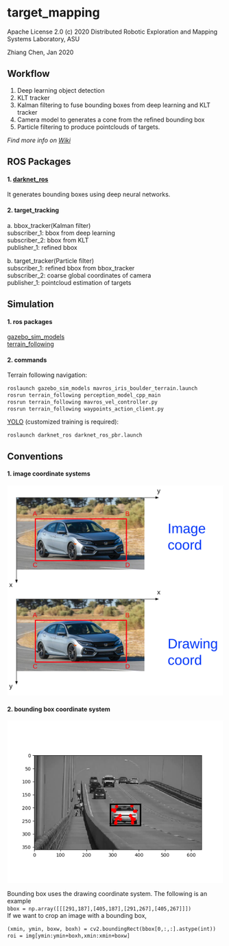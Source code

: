 # target_mapping
Apache License 2.0 (c) 2020 Distributed Robotic Exploration and Mapping Systems Laboratory, ASU

Zhiang Chen, Jan 2020

## Workflow
1. Deep learning object detection
2. KLT tracker
3. Kalman filtering to fuse bounding boxes from deep learning and KLT tracker
4. Camera model to generates a cone from the refined bounding box
5. Particle filtering to produce pointclouds of targets.

_Find more info on [Wiki](https://github.com/ZhiangChen/target_tracking/wiki)_

## ROS Packages
#### 1. [darknet_ros](https://github.com/leggedrobotics/darknet_ros)
It generates bounding boxes using deep neural networks.

#### 2. target_tracking
a. bbox_tracker(Kalman filter)  
subscriber_1: bbox from deep learning  
subscriber_2: bbox from KLT  
publisher_1: refined bbox  

b. target_tracker(Particle filter)  
subscriber_1: refined bbox from bbox_tracker  
subscriber_2: coarse global coordinates of camera  
publisher_1: pointcloud estimation of targets

## Simulation
#### 1. ros packages
[gazebo_sim_models](https://github.com/ZhiangChen/ros_vision)  
[terrain_following](https://github.com/ZhiangChen/ros_vision/tree/vel_control/terrain_following)  
#### 2. commands
Terrain following navigation:  
```
roslaunch gazebo_sim_models mavros_iris_boulder_terrain.launch  
rosrun terrain_following perception_model_cpp_main
rosrun terrain_following mavros_vel_controller.py
rosrun terrain_following waypoints_action_client.py
```
[YOLO](https://github.com/leggedrobotics/darknet_ros) (customized training is required):  
```
roslaunch darknet_ros darknet_ros_pbr.launch
```

## Conventions
#### 1. image coordinate systems
![image_coord.png](./img/coord_sys.png)


#### 2. bounding box coordinate system
![image_coord.png](./img/bbox_coord.png)

Bounding box uses the drawing coordinate system. The following is an example  
`bbox = np.array([[[291,187],[405,187],[291,267],[405,267]]])`  
If we want to crop an image with a bounding box,  
```buildoutcfg
(xmin, ymin, boxw, boxh) = cv2.boundingRect(bbox[0,:,:].astype(int))
roi = img[ymin:ymin+boxh,xmin:xmin+boxw]
```
